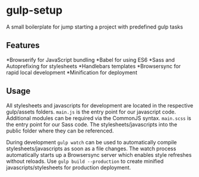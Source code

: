 # gulp-setup
A small boilerplate for jump starting a project with predefined gulp tasks

Features
---------
*Browserify for JavaScript bundling
*Babel for using ES6
*Sass and Autoprefixing for stylesheets
*Handlebars templates
*Browsersync for rapid local development
*Minification for deployment

Usage
-------
All stylesheets and javascripts for development are located in the respective gulp/assets folders. 
`main.js` is the entry point for our javascript code. Additional modules can be required via the CommonJS syntax. 
`main.scss` is the entry point for our Sass code. The stylesheets/javascripts into the public folder where they can be referenced.

During development `gulp watch` can be used to automatically compile stylesheets/javascripts as soon as a file changes.
The watch process automatically starts up a Browsersync server which enables style refreshes without reloads.
Use `gulp build --production` to create minified javascripts/stylesheets for production deployment.
